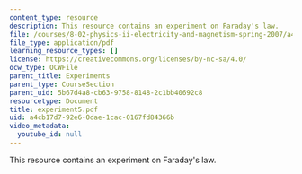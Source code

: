```yaml
---
content_type: resource
description: This resource contains an experiment on Faraday's law.
file: /courses/8-02-physics-ii-electricity-and-magnetism-spring-2007/a4cb17d792e60dae1cac0167fd84366b_experiment5.pdf
file_type: application/pdf
learning_resource_types: []
license: https://creativecommons.org/licenses/by-nc-sa/4.0/
ocw_type: OCWFile
parent_title: Experiments
parent_type: CourseSection
parent_uid: 5b67d4a8-cb63-9758-8148-2c1bb40692c8
resourcetype: Document
title: experiment5.pdf
uid: a4cb17d7-92e6-0dae-1cac-0167fd84366b
video_metadata:
  youtube_id: null
---
```

This resource contains an experiment on Faraday's law.
